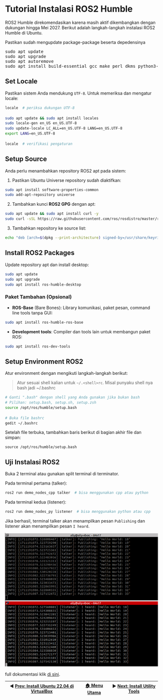 # Tutorial Instalasi ROS2 Humble

ROS2 Humble direkomendasikan karena masih aktif dikembangkan dengan dukungan hingga Mei 2027. Berikut adalah langkah-langkah instalasi ROS2 Humble di Ubuntu.

Pastikan sudah mengupdate package-package beserta depedensinya
<pre lang="markdown">
sudo apt update
sudo apt upgrade
sudo apt autoremove
sudo apt install build-essential gcc make perl dkms python3-pip</pre>

## Set Locale

Pastikan sistem Anda mendukung `UTF-8`. Untuk memeriksa dan mengatur locale:

```bash
locale  # periksa dukungan UTF-8

sudo apt update && sudo apt install locales
sudo locale-gen en_US en_US.UTF-8
sudo update-locale LC_ALL=en_US.UTF-8 LANG=en_US.UTF-8
export LANG=en_US.UTF-8

locale  # verifikasi pengaturan
```

## Setup Source

Anda perlu menambahkan repository ROS2 apt pada sistem:

1. Pastikan Ubuntu Universe repository sudah diaktifkan:

```bash
sudo apt install software-properties-common
sudo add-apt-repository universe
```

2. Tambahkan kunci **ROS2 GPG** dengan apt:

```bash
sudo apt update && sudo apt install curl -y
sudo curl -sSL https://raw.githubusercontent.com/ros/rosdistro/master/ros.key -o /usr/share/keyrings/ros-archive-keyring.gpg
```

3. Tambahkan repository ke source list:

```bash
echo "deb [arch=$(dpkg --print-architecture) signed-by=/usr/share/keyrings/ros-archive-keyring.gpg] http://packages.ros.org/ros2/ubuntu $(. /etc/os-release && echo $UBUNTU_CODENAME) main" | sudo tee /etc/apt/sources.list.d/ros2.list > /dev/null
```

## Install ROS2 Packages

Update repository apt dan install desktop:

```bash
sudo apt update
sudo apt upgrade
sudo apt install ros-humble-desktop
```

### Paket Tambahan (Opsional)

- **ROS-Base** (Bare Bones): Library komunikasi, paket pesan, command line tools tanpa GUI:

```bash
sudo apt install ros-humble-ros-base
```

- **Development tools**: Compiler dan tools lain untuk membangun paket ROS:

```bash
sudo apt install ros-dev-tools
```

## Setup Environment ROS2

Atur environment dengan mengikuti langkah-langkah berikut:
> Atur sesuai shell kalian untuk `~/.<shell>rc`. Misal punyaku shell nya bash jadi ~/.bashrc

```bash
# Ganti ".bash" dengan shell yang Anda gunakan jika bukan bash
# Pilihan: setup.bash, setup.sh, setup.zsh
source /opt/ros/humble/setup.bash

# Buka file bashrc
gedit ~/.bashrc
```

Setelah file terbuka, tambahkan baris berikut di bagian akhir file dan simpan:

```
source /opt/ros/humble/setup.bash
```

## Uji Instalasi ROS2

Buka 2 terminal atau gunakan split terminal di terminator.

Pada terminal pertama (talker):

```bash
ros2 run demo_nodes_cpp talker  # bisa menggunakan cpp atau python
```

Pada terminal kedua (listener):

```bash
ros2 run demo_nodes_py listener  # bisa menggunakan python atau cpp
```

Jika berhasil, terminal talker akan menampilkan pesan `Publishing` dan listener akan menampilkan pesan `I heard`.

![terminal](/assets/terminal.png)

full dokumentasi klik [di sini](https://docs.ros.org/en/humble/Installation/Ubuntu-Install-Debians.html).

| ◀️ [Prev: Install Ubuntu 22.04 di VirtualBox](/windows_host/) | [🏠 Menu Utama](/) | ▶️ [Next: Install Utility Tools](/utility/) |
| ------------------------------------------------------------ | ----------------- | ------------------------------------------ |